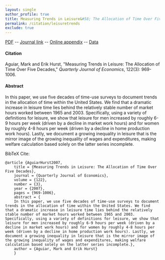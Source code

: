 ```yaml
---
layout: single 
author_profile: true 
title: Measuring Trends in Leisure&#58; The Allocation of Time Over Five Decades 
permalink: /citation/leisuretrends
exclude: true
---
```


[PDF](https://markaguiar.github.io/files/leisuretrends.pdf) -- [Journal link](https://doi.org/10.1162/qjec.122.3.969) -- [Online appendix](https://markaguiar.github.io/files/robustness_appendix.pdf) -- [Data](http://www.markaguiar.com/papers/timeuse_data/datapage.html)
#### Citation

Aguiar, Mark and Erik Hurst, "Measuring Trends in Leisure: The Allocation of Time Over Five Decades," *Quarterly Journal of Economics*, 122(3): 969-1006.

#### Abstract

In this paper, we use five decades of time-use surveys to document trends in the allocation of time within the United States. We find that a dramatic increase in leisure time lies behind the relatively stable number of market hours worked between 1965 and 2003. Specifically, using a variety of definitions for leisure, we show that leisure for men increased by roughly 6-9 hours per week (driven by a decline in market work hours) and for women by roughly 4-8 hours per week (driven by a decline in home production work hours). Lastly, we document a growing inequality in leisure that is the mirror image of the growing inequality of wages and expenditures, making welfare calculation based solely on the latter series incomplete.

BibTeX Cite:

	@article {AguiarHurst2007,
		title = {Measuring Trends in Leisure: The Allocation of Time Over Five Decades},
		journal = {Quarterly Journal of Economics},
		volume = {122},
		number = {3},
		year = {2007},
		pages = {969-1006},
		abstract = {
		In this paper, we use five decades of time-use surveys to document trends in the allocation of time within the United States. We find that a dramatic increase in leisure time lies behind the relatively stable number of market hours worked between 1965 and 2003. Specifically, using a variety of definitions for leisure, we show that leisure for men increased by roughly 6-9 hours per week (driven by a decline in market work hours) and for women by roughly 4-8 hours per week (driven by a decline in home production work hours). Lastly, we document a growing inequality in leisure that is the mirror image of the growing inequality of wages and expenditures, making welfare calculation based solely on the latter series incomplete.},
		author = {Aguiar, Mark and Erik Hurst}
		}